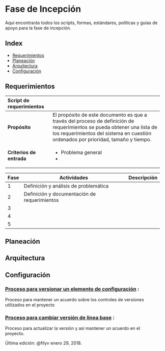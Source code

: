 # Fase de Incepción
Aquí encontrarás todos los scripts, formas, estándares, políticas y guías de apoyo para la fase de incepción.

## Index
* [Requerimientos](#Requerimientos)
* [Planeación](#Planeacion)
* [Arquitectura](#Arquitectura)
* [Configuración](#Configuracion)

<a id="Requerimientos"></a>
## Requerimientos

|Script de requerimientos||
|:---|---|
|**Propósito**|El propósito de este documento es que a través del proceso de definición de requerimientos se pueda obtener una lista de los requerimientos del sistema en cuestión ordenados por prioridad, tamaño y tiempo.|
|**Criterios de entrada**|<ul><li>Problema general</li><li></li></ul> |

|Fase|Actividades|Descripción|
|----|-----------|-----------|
|1|Definición y análisis de problemática||
|2|Definición y documentación de requerimientos||
|3|||
|4|||
|5|||

<a id="Planeacion"></a>
## Planeación


<a id="Arquitectura"></a>
## Arquitectura


<a id="Configuracion"></a>
## Configuración
### [Proceso para versionar un elemento de configuración](https://github.com/CaveLabs-1/Wiki/blob/master/Configuracion/Scripts/Script%20Versionar.md) :
Proceso para mantener un acuerdo sobre los controles de versiones utilizados en el proyecto

### [Proceso para cambiar versión de línea base](https://github.com/CaveLabs-1/Wiki/blob/master/Configuracion/Scripts/Proceso%20Cambios.md) :
Proceso para actualizar la versión y así mantener un acuerdo en el proyecto.


Última edición: @filyv enero 29, 2018.
